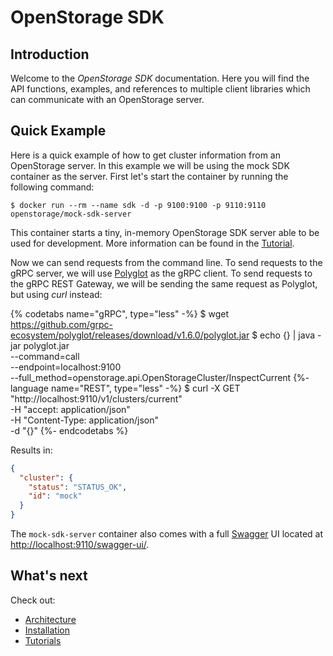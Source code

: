 # OpenStorage SDK


## Introduction
Welcome to the _OpenStorage SDK_ documentation. Here you will find the
API functions, examples, and references to multiple client libraries which can
communicate with an OpenStorage server.

## Quick Example
Here is a quick example of how to get cluster information from an OpenStorage
server. In this example we will be using the mock SDK container as the
server. First let's start the container by running the following command:

```
$ docker run --rm --name sdk -d -p 9100:9100 -p 9110:9110 openstorage/mock-sdk-server
```

This container starts a tiny, in-memory OpenStorage SDK server able to be used
for development. More information can be found in the [Tutorial](tutorial.html).

Now we can send requests from the command line. To send requests to the gRPC
server, we will use [Polyglot](https://github.com/grpc-ecosystem/polyglot)
as the gRPC client. To send requests to the gRPC REST Gateway, we will be
sending the same request as Polyglot, but using _curl_ instead:

{% codetabs name="gRPC", type="less" -%}
$ wget https://github.com/grpc-ecosystem/polyglot/releases/download/v1.6.0/polyglot.jar
$ echo {} | java -jar polyglot.jar \
  --command=call \
  --endpoint=localhost:9100 \
  --full_method=openstorage.api.OpenStorageCluster/InspectCurrent
{%- language name="REST", type="less" -%}
$ curl -X GET "http://localhost:9110/v1/clusters/current" \
     -H "accept: application/json" \
	 -H "Content-Type: application/json" \
	 -d "{}"
{%- endcodetabs %}

Results in:

```json
{
  "cluster": {
    "status": "STATUS_OK",
    "id": "mock"
  }
}
```

The `mock-sdk-server` container also comes with a full [Swagger](https://swagger.io)
UI located at [http://localhost:9110/swagger-ui/](http://localhost:9110/swagger-ui/).

## What's next

Check out:

* [Architecture](arch.html)
* [Installation](installation.html)
* [Tutorials](tutorial.html)


